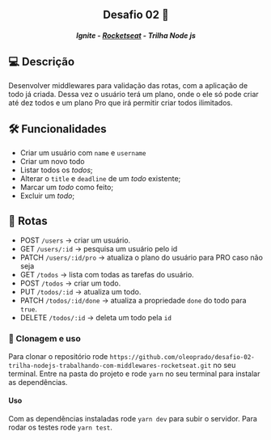 <h2 align="center">Desafio 02 🚀</h2>
<h5 align="center">Ignite - <a href="https://rocketseat.com.br/" >Rocketseat</a> - Trilha Node js</h5>

## 💻 Descrição

Desenvolver middlewares para validação das rotas, com a aplicação de todo já criada. Dessa vez o usuário terá um plano, onde o ele só pode criar até dez todos e um plano Pro que irá permitir criar todos ilimitados.

## 🛠️ Funcionalidades

- Criar um usuário com `name` e `username`
- Criar um novo todo
- Listar todos os _todos_;
- Alterar o `title` e `deadline` de um _todo_ existente;
- Marcar um _todo_ como feito;
- Excluir um _todo_;

## 🔗 Rotas

- POST `/users` → criar um usuário.
- GET `/users/:id` → pesquisa um usuário pelo id
- PATCH `/users/:id/pro` → atualiza o plano do usuário para PRO caso não seja
- GET `/todos` → lista com todas as tarefas do usuário.
- POST `/todos` → criar um todo.
- PUT `/todos/:id` → atualiza um todo.
- PATCH `/todos/:id/done` → atualiza a propriedade `done` do todo para `true`.
- DELETE `/todos/:id` → deleta um todo pela `id`

### 📝 Clonagem e uso

Para clonar o repositório rode `https://github.com/oleoprado/desafio-02-trilha-nodejs-trabalhando-com-middlewares-rocketseat.git` no seu terminal.
Entre na pasta do projeto e rode `yarn` no seu terminal para instalar as dependências.

#### Uso

Com as dependências instaladas rode `yarn dev` para subir o servidor. Para rodar os testes rode `yarn test`.

